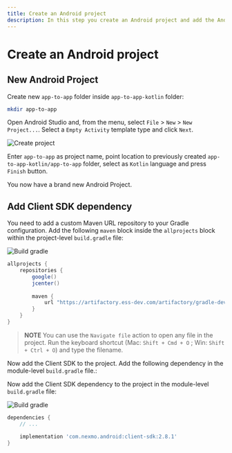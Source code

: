 ```yaml
---
title: Create an Android project
description: In this step you create an Android project and add the Android Client SDK library.
---
```


# Create an Android project
## New Android Project

Create new `app-to-app` folder inside `app-to-app-kotlin` folder:

```bash
mkdir app-to-app
```

Open Android Studio and, from the menu, select `File` > `New` > `New Project...`. Select a `Empty Activity` template type and click `Next`.

![Create project](/screenshots/tutorials/client-sdk/android-shared/create-project-empty-activity.png)

Enter `app-to-app` as project name, point location to previously created `app-to-app-kotlin/app-to-app` folder, select as `Kotlin` language and press `Finish` button.

You now have a brand new Android Project.

## Add Client SDK dependency

You need to add a custom Maven URL repository to your Gradle configuration. Add the following `maven` block inside the `allprojects` block within the project-level `build.gradle` file:

![Build gradle](/screenshots/tutorials/client-sdk/android-shared/project-level-build-gradle-file.png)

```groovy
allprojects {
    repositories {
        google()
        jcenter()
        
        maven {
            url "https://artifactory.ess-dev.com/artifactory/gradle-dev-local"
        }
    }
}
```

> **NOTE** You can use the `Navigate file` action to open any file in the project. Run the keyboard shortcut (Mac: `Shift + Cmd + O` ; Win: `Shift + Ctrl + O`) and type the filename.

Now add the Client SDK to the project. Add the following dependency in the module-level `build.gradle` file.:

Now add the Client SDK dependency to the project in the module-level `build.gradle` file:

![Build gradle](/screenshots/tutorials/client-sdk/android-shared/module-level-build-gradle-file.png)

```groovy
dependencies {
    // ...

    implementation 'com.nexmo.android:client-sdk:2.8.1'
}